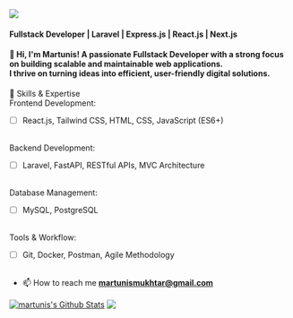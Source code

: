 <img src="https://images.unsplash.com/photo-1444492417251-9c84a5fa18e0?ixlib=rb-1.2.1&ixid=eyJhcHBfaWQiOjEyMDd9&auto=format&fit=crop&w=975&h=300&q=80"/>
 
#### Fullstack Developer | Laravel | Express.js | React.js | Next.js <br>
#### 👋 Hi, I'm Martunis! A passionate Fullstack Developer with a strong focus on building scalable and maintainable web applications. <br>I thrive on turning ideas into efficient, user-friendly digital solutions.

💼 Skills & Expertise <br>
Frontend Development:<br>
 - [ ] React.js, Tailwind CSS, HTML, CSS, JavaScript (ES6+)<br><br>

Backend Development:<br>
 - [ ] Laravel, FastAPI, RESTful APIs, MVC Architecture<br><br>

Database Management:<br>
  - [ ] MySQL, PostgreSQL<br><br>

Tools & Workflow:<br>
  - [ ] Git, Docker, Postman, Agile Methodology<br><br>


- 📫 How to reach me **martunismukhtar@gmail.com**



<a href="https://github.com/martunismukhtar">
<img align="center" alt="martunis's Github Stats" src="https://github-readme-stats.codestackr.vercel.app/api?username=martunismukhtar&show_icons=true&hide_border=true&count_private=true&include_all_commits=true&theme=radical" /></a>


<a href="https://github.com/martunismukhtar">
  <img align="center" src="https://github-readme-stats.anuraghazra1.vercel.app/api/top-langs/?username=martunismukhtar&layout=compact&theme=radical" />
</a>




